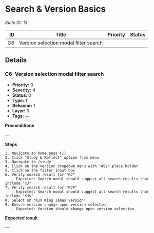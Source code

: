 # Search & Version Basics

_Suite ID: 13_

| ID | Title | Priority | Status |
|---:|-------|---------|--------|
| C6 | Version selection modal filter search |  |  |

## Details
### C6: Version selection modal filter search

- **Priority:** 0
- **Severity:** 4
- **Status:** 0
- **Type:** 1
- **Behavior:** 1
- **Layer:** 0
- **Tags:** —

**Preconditions**

—

**Steps**

```
1. Navigate to home page (/)
2. Click "Study & Reflect" option from menu
3. Navigate to /study
4. Click on the version dropdown menu with "ASV" place holder
5. Click on the filter input box
6. Verify search result for "KJ"
   - Expected: Search modal should suggest all search results that include "KJ"
7. Verify search result for "KJV"
   - Expected: Search modal should suggest all search results that include "KJV"
8. Select on "KJV King James Version"
9. Ensure version change upon version selection
   - Expected: Version should change upon version selection
```

**Expected result**

—
